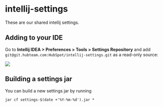 # intellij-settings

These are our shared intellij settings.

## Adding to your IDE

Go to **Intellij IDEA > Preferences > Tools > Settings Repository** and add `git@git.hubteam.com:HubSpot/intellij-settings.git` as a read-only source:

![](https://git.hubteam.com/storage/user/589/files/7633b8d6-4871-11e8-9c24-17a6afdc2e7d)

## Building a settings jar

You can build a new settings jar by running
```shell
jar cf settings-$(date +'%Y-%m-%d').jar *
```
